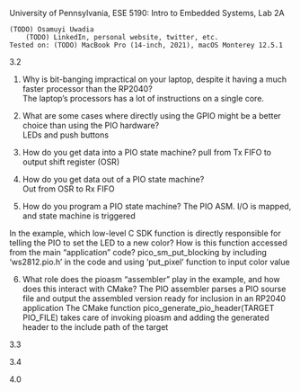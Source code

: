 University of Pennsylvania, ESE 5190: Intro to Embedded Systems, Lab 2A

    (TODO) Osamuyi Uwadia
        (TODO) LinkedIn, personal website, twitter, etc.
    Tested on: (TODO) MacBook Pro (14-inch, 2021), macOS Monterey 12.5.1

3.2
1.	Why is bit-banging impractical on your laptop, despite it having a 
much faster processor than the RP2040?  
The laptop’s processors has a lot of instructions on a single core.

2.	What are some cases where directly using the GPIO might be a 
better choice than using the PIO hardware?  
LEDs and push buttons

3.	How do you get data into a PIO state machine? 
pull from Tx FIFO to output shift register (OSR)

4.	How do you get data out of a PIO state machine?  
Out from OSR to Rx FIFO


5.	How do you program a PIO state machine? 
The PIO ASM. I/O is mapped, and state machine is triggered

In the example, which low-level C SDK function is directly 
responsible for telling the PIO to set the LED to a new color? How 
is this function accessed from the main “application” code? 
pico_sm_put_blocking by including ‘ws2812.pio.h’ in the code and using ‘put_pixel’ function to input color value

6.	What role does the pioasm “assembler” play in the example, and 
how does this interact with CMake?
The PIO assembler parses a PIO sourse file and output the assembled version ready for inclusion in an RP2040 application
The CMake function pico_generate_pio_header(TARGET PIO_FILE) takes care of invoking pioasm and adding the generated header to the include path of the target 

3.3


3.4



4.0
